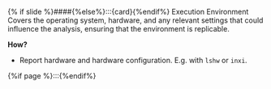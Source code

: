 {% if slide %}####{%else%}:::{card}{%endif%} Execution Environment
Covers the operating system, hardware, and any relevant settings that could influence the analysis, ensuring that the environment is replicable.

**How?**

- Report hardware and hardware configuration. E.g. with `lshw` or `inxi`.

{%if page %}:::{%endif%}

